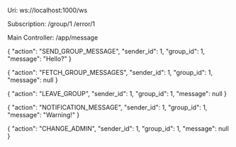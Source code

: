 Uri: 
ws://localhost:1000/ws

Subscription:
/group/1
/error/1

Main Controller:
/app/message

{
"action": "SEND_GROUP_MESSAGE",
"sender_id": 1,
"group_id": 1,
"message": "Hello?"
}

{
"action": "FETCH_GROUP_MESSAGES",
"sender_id": 1,
"group_id": 1,
"message": null
}

{
"action": "LEAVE_GROUP",
"sender_id": 1,
"group_id": 1,
"message": null
}

{
"action": "NOTIFICATION_MESSAGE",
"sender_id": 1,
"group_id": 1,
"message": "Warning!"
}

{
"action": "CHANGE_ADMIN",
"sender_id": 1,
"group_id": 1,
"message": null
}

